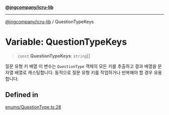 [**@jngcompany/icru-lib**](../README.md)

***

[@jngcompany/icru-lib](../globals.md) / QuestionTypeKeys

# Variable: QuestionTypeKeys

> `const` **QuestionTypeKeys**: `string`[]

질문 유형 키 배열
이 변수는 `QuestionType` 객체의 모든 키를 추출하고 결과 배열을 문자열 배열로 캐스팅합니다.
동적으로 질문 유형 키를 작업하거나 반복해야 할 경우 유용합니다.

## Defined in

[enums/QuestionType.ts:28](https://github.com/jngcompany/icru-lib/blob/256d6a1256b31526527eaee4aeab346b456a87aa/src/enums/QuestionType.ts#L28)
